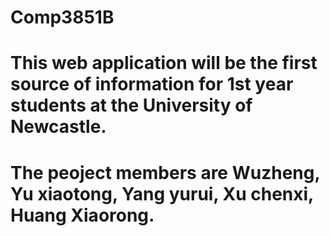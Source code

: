 # Comp3851B
# This web application will be the first source of information for 1st year students at the University of Newcastle.
# The peoject members are Wuzheng, Yu xiaotong, Yang yurui, Xu chenxi, Huang Xiaorong.
